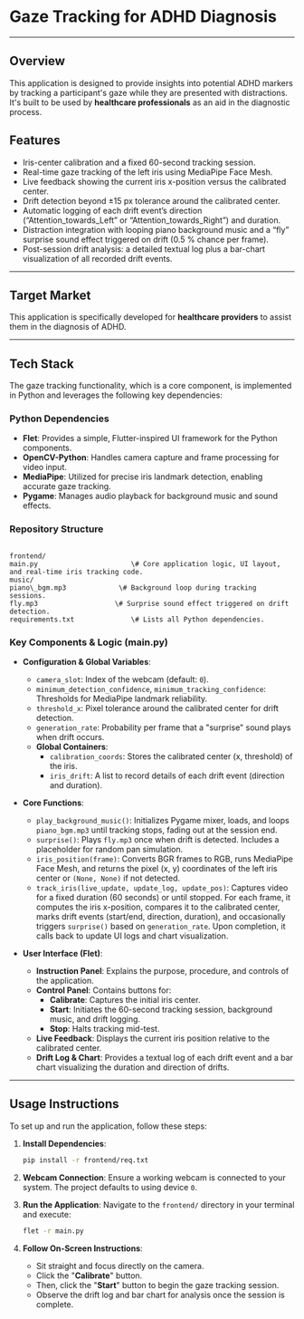 # Gaze Tracking for ADHD Diagnosis

---

## Overview

This application is designed to provide insights into potential ADHD markers by tracking a participant's gaze while they are presented with distractions. It's built to be used by **healthcare professionals** as an aid in the diagnostic process.

## Features

* Iris-center calibration and a fixed 60-second tracking session.
* Real-time gaze tracking of the left iris using MediaPipe Face Mesh.
* Live feedback showing the current iris x-position versus the calibrated center.
* Drift detection beyond ±15 px tolerance around the calibrated center.
* Automatic logging of each drift event’s direction (“Attention_towards_Left” or “Attention_towards_Right”) and duration.
* Distraction integration with looping piano background music and a “fly” surprise sound effect triggered on drift (0.5 % chance per frame).
* Post-session drift analysis: a detailed textual log plus a bar-chart visualization of all recorded drift events.

---

## Target Market

This application is specifically developed for **healthcare providers** to assist them in the diagnosis of ADHD.

---

## Tech Stack

The gaze tracking functionality, which is a core component, is implemented in Python and leverages the following key dependencies:

### Python Dependencies

* **Flet**: Provides a simple, Flutter-inspired UI framework for the Python components.
* **OpenCV-Python**: Handles camera capture and frame processing for video input.
* **MediaPipe**: Utilized for precise iris landmark detection, enabling accurate gaze tracking.
* **Pygame**: Manages audio playback for background music and sound effects.

### Repository Structure

```

frontend/
main.py                       \# Core application logic, UI layout, and real-time iris tracking code.
music/
piano\_bgm.mp3             \# Background loop during tracking sessions.
fly.mp3                   \# Surprise sound effect triggered on drift detection.
requirements.txt              \# Lists all Python dependencies.

````

### Key Components & Logic (main.py)

* **Configuration & Global Variables**:
    * `camera_slot`: Index of the webcam (default: `0`).
    * `minimum_detection_confidence`, `minimum_tracking_confidence`: Thresholds for MediaPipe landmark reliability.
    * `threshold_x`: Pixel tolerance around the calibrated center for drift detection.
    * `generation_rate`: Probability per frame that a "surprise" sound plays when drift occurs.
    * **Global Containers**:
        * `calibration_coords`: Stores the calibrated center (x, threshold) of the iris.
        * `iris_drift`: A list to record details of each drift event (direction and duration).

* **Core Functions**:
    * `play_background_music()`: Initializes Pygame mixer, loads, and loops `piano_bgm.mp3` until tracking stops, fading out at the session end.
    * `surprise()`: Plays `fly.mp3` once when drift is detected. Includes a placeholder for random pan simulation.
    * `iris_position(frame)`: Converts BGR frames to RGB, runs MediaPipe Face Mesh, and returns the pixel (x, y) coordinates of the left iris center or `(None, None)` if not detected.
    * `track_iris(live_update, update_log, update_pos)`: Captures video for a fixed duration (60 seconds) or until stopped. For each frame, it computes the iris x-position, compares it to the calibrated center, marks drift events (start/end, direction, duration), and occasionally triggers `surprise()` based on `generation_rate`. Upon completion, it calls back to update UI logs and chart visualization.

* **User Interface (Flet)**:
    * **Instruction Panel**: Explains the purpose, procedure, and controls of the application.
    * **Control Panel**: Contains buttons for:
        * **Calibrate**: Captures the initial iris center.
        * **Start**: Initiates the 60-second tracking session, background music, and drift logging.
        * **Stop**: Halts tracking mid-test.
    * **Live Feedback**: Displays the current iris position relative to the calibrated center.
    * **Drift Log & Chart**: Provides a textual log of each drift event and a bar chart visualizing the duration and direction of drifts.

---

## Usage Instructions

To set up and run the application, follow these steps:

1.  **Install Dependencies**:
    ```bash
    pip install -r frontend/req.txt
    ```

2.  **Webcam Connection**:
    Ensure a working webcam is connected to your system. The project defaults to using device `0`.

3.  **Run the Application**:
    Navigate to the `frontend/` directory in your terminal and execute:
    ```bash
    flet -r main.py
    ```

4.  **Follow On-Screen Instructions**:
    * Sit straight and focus directly on the camera.
    * Click the "**Calibrate**" button.
    * Then, click the "**Start**" button to begin the gaze tracking session.
    * Observe the drift log and bar chart for analysis once the session is complete.
